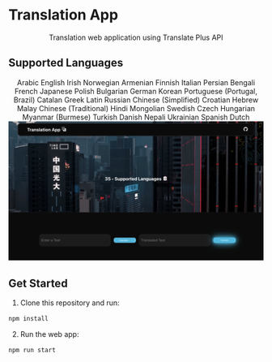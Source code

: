 # Translation App
<p align="center">
Translation web application using Translate Plus API

## Supported Languages

<p align="center">
Arabic                  English     Irish               Norwegian
Armenian                Finnish     Italian             Persian
Bengali                 French      Japanese            Polish
Bulgarian               German      Korean              Portuguese (Portugal, Brazil)
Catalan                 Greek       Latin               Russian
Chinese (Simplified)    Croatian    Hebrew              Malay            
Chinese (Traditional)   Hindi       Mongolian           Swedish
Czech                   Hungarian   Myanmar (Burmese)   Turkish
Danish                  Nepali      Ukrainian           Spanish
Dutch                  


<img src='./src/Images/webapp.png'/>

## Get Started

1. Clone this repository and run:
```sh
npm install
```
2. Run the web app:
```sh
npm run start
```
